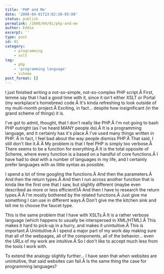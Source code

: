 ```yaml
---
title: 'PHP and Me'
date: '2008-04-01T23:02:38-05:00'
status: publish
permalink: /2008/04/01/php-and-me
author: Eddie
excerpt: ''
type: post
id: 81
category:
    - programming
    - xslt
tag:
    - php
    - 'programming language'
    - scheme
post_format: []
---
```

I just finished writing a not-so-simple, not-so-complex PHP script.Â First, lemme say that I had a good time with it, since it isn't either XSLT or Portal (my workplace's homebrew) code.Â It's kinda refreshing to look outside of my multi-month project.Â Exciting, in fact... despite how insignificant (in the grand scheme of things) it is.

I've got to admit, thought, that I don't really like PHP.Â I'm not going to bash PHP outright (as I've heard MANY people do).Â It is a programming language, and it certainly has it's place.Â I've used many things written in PHP. Â In fact, I feel bad about the way people dismiss PHP.Â That said, I still don't like it.Â Â My problem is that I feel PHP is simply too verbose.Â There seems to be a function for everything.Â It is the total opposite of Scheme, where every function is a based on a handful of core functions.Â I have had to deal with a number of languages in my life, and I certainly prefer languages with as little syntax as possible.

I spend a lot of time googling the functions.Â And then the parameters.Â And then the return types.Â And then I run across another function that is kinda like the first one that I saw, but slightly different (maybe even described as more or less efficient!)Â And then I have to research the return types.Â Â I'm mostly bothered by the related functions.Â Just give me something I can use in different ways.Â Don't give me the kitchen sink and tell me to choose the faucet type.

This is the same problem that I have with XSLTs.Â It is a rather verbose language (which happens to usually be interspersed in XML/HTML).Â This makes it hard to pick-up in a hurry, and makes it unintuitive.Â This is important.Â Unintuitive.Â I spend a major part of my work day making sure that all of the webpages, all of the components, all of the behavior... even the URLs of my work are intuitive.Â So I don't like to accept much less from the tools I work with.

To extend the analogy slightly further... I have seen that when websites are unintuitive, that said websites can fail.Â Is the same thing the case for programming languages?